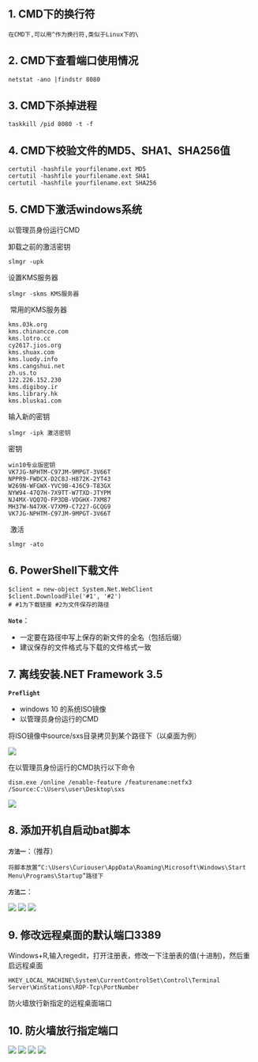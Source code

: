 ## 1. CMD下的换行符

    在CMD下,可以用^作为换行符,类似于Linux下的\

## 2. CMD下查看端口使用情况

    netstat -ano |findstr 8080

## 3. CMD下杀掉进程

    taskkill /pid 8080 -t -f

## 4. CMD下校验文件的MD5、SHA1、SHA256值

    certutil -hashfile yourfilename.ext MD5
    certutil -hashfile yourfilename.ext SHA1
    certutil -hashfile yourfilename.ext SHA256

## 5. CMD下激活windows系统

以管理员身份运行CMD

卸载之前的激活密钥

    slmgr -upk

设置KMS服务器

    slmgr -skms KMS服务器
​
常用的KMS服务器

    kms.03k.org
    kms.chinancce.com
    kms.lotro.cc
    cy2617.jios.org
    kms.shuax.com
    kms.luody.info
    kms.cangshui.net
    zh.us.to
    122.226.152.230
    kms.digiboy.ir
    kms.library.hk
    kms.bluskai.com

输入新的密钥

    slmgr -ipk 激活密钥

密钥

    win10专业版密钥
    VK7JG-NPHTM-C97JM-9MPGT-3V66T
    NPPR9-FWDCX-D2C8J-H872K-2YT43
    W269N-WFGWX-YVC9B-4J6C9-T83GX
    NYW94-47Q7H-7X9TT-W7TXD-JTYPM
    NJ4MX-VQQ7Q-FP3DB-VDGHX-7XM87
    MH37W-N47XK-V7XM9-C7227-GCQG9
    VK7JG-NPHTM-C97JM-9MPGT-3V66T
​
激活

    slmgr -ato

## 6. PowerShell下载文件

    $client = new-object System.Net.WebClient
    $client.DownloadFile('#1', '#2')
    # #1为下载链接 #2为文件保存的路径

**`Note`**：
- 一定要在路径中写上保存的新文件的全名（包括后缀）
- 建议保存的文件格式与下载的文件格式一致

## 7. 离线安装.NET Framework 3.5

**`Preflight`**
- windows 10 的系统ISO镜像
- 以管理员身份运行的CMD


将ISO镜像中source/sxs目录拷贝到某个路径下（以桌面为例）

![](/assets/windows-小技巧-1.png)

在以管理员身份运行的CMD执行以下命令
    
    dism.exe /online /enable-feature /featurename:netfx3 /Source:C:\Users\user\Desktop\sxs

![](/assets/windows-小技巧-2.png)

## 8. 添加开机自启动bat脚本

**`方法一`**：（推荐）

    将脚本放置“C:\Users\Curiouser\AppData\Roaming\Microsoft\Windows\Start Menu\Programs\Startup”路径下

**`方法二`**：

![](/assets/windows-小技巧-3.png)
![](/assets/windows-小技巧-4.png)
![](/assets/windows-小技巧-5.png)

## 9. 修改远程桌面的默认端口3389

Windows+R,输入regedit，打开注册表，修改一下注册表的值(十进制)，然后重启远程桌面

    HKEY_LOCAL_MACHINE\System\CurrentControlSet\Control\Terminal Server\WinStations\RDP-Tcp\PortNumber

防火墙放行新指定的远程桌面端口

## 10. 防火墙放行指定端口

![](/assets/windows-小技巧-6.png)
![](/assets/windows-小技巧-7.png)
![](/assets/windows-小技巧-8.png)
![](/assets/windows-小技巧-9.png)